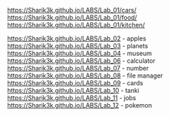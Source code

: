 https://Sharik3k.github.io/LABS/Lab_01/cars/
https://Sharik3k.github.io/LABS/Lab_01/food/
https://Sharik3k.github.io/LABS/Lab_01/kitchen/

https://Sharik3k.github.io/LABS/Lab_02 - apples
https://Sharik3k.github.io/LABS/Lab_03 - planets
https://Sharik3k.github.io/LABS/Lab_04 - museum
https://Sharik3k.github.io/LABS/Lab_06 - calculator
https://Sharik3k.github.io/LABS/Lab_07 - number 
https://Sharik3k.github.io/LABS/Lab_08 - file manager
https://Sharik3k.github.io/LABS/Lab_09 - cards
https://Sharik3k.github.io/LABS/Lab_10 - tanki
https://Sharik3k.github.io/LABS/Lab_11 - jobs 
https://Sharik3k.github.io/LABS/Lab_12 - pokemon 
 
